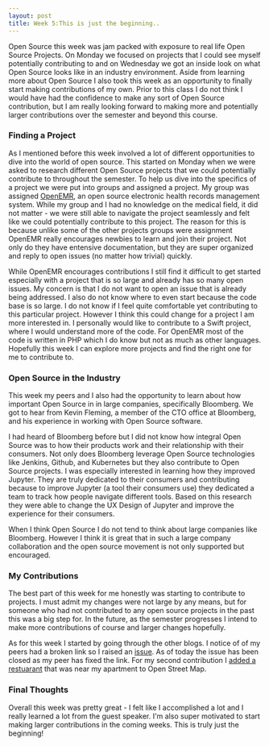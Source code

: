```yaml
---
layout: post
title: Week 5:This is just the beginning..
---
```


Open Source this week was jam packed with exposure to real life Open Source Projects. On Monday we focused on projects that I could see myself potentially contributing to and on Wednesday we got an inside look on what Open Source looks like in an industry environment. Aside from learning more about Open Source I also took this week as an opportunity to finally start making contributions of my own. Prior to this class I do not think I would have had the confidence to make any sort of Open Source contribution, but I am really looking forward to making more and potentially larger contributions over the semester and beyond this course. 

### Finding a Project
As I mentioned before this week involved a lot of different opportunities to dive into the world of open source. This started on Monday when we were asked to research different Open Source projects that we could potentially contribute to throughout the semester. To help us dive into the specifics of a project we were put into groups and assigned a project. My group was assigned [OpenEMR](https://www.open-emr.org/), an open source electronic health records management system. While my group and I had no knowledge on the medical field, it did not matter - we were still able to navigate the project seamlessly and felt like we could potentially contribute to this project. The reason for this is because unlike some of the other projects groups were assignment OpenEMR really encourages newbies to learn and join their project. Not only do they have entensive documentation, but they are super organized and reply to open issues (no matter how trivial) quickly. 

While OpenEMR encourages contributions I still find it difficult to get started especially with a project that is so large and already has so many open issues. My concern is that I do not want to open an issue that is already being addressed. I also do not know where to even start because the code base is so large. I do not know if I feel quite comfortable yet contributing to this particular project. However I think this could change for a project I am more interested in. I personally would like to contribute to a Swift project, where I would understand more of the code. For OpenEMR most of the code is written in PHP which I do know but not as much as other languages. Hopefully this week I can explore more projects and find the right one for me to contribute to. 


### Open Source in the Industry 
This week my peers and I also had the opportunity to learn about how important Open Source in in large companies, specifically Bloomberg. We got to hear from Kevin Fleming, a member of the CTO office at Bloomberg, and his experience in working with Open Source software. 

I had heard of Bloomberg before but I did not know how integral Open Source was to how their products work and their relationship with their consumers. Not only does Bloomberg leverage Open Source technologies like Jenkins, Github, and Kubernetes but they also contribute to Open Source projects. I was especially interested in learning how they improved Jupyter. They are truly dedicated to their consumers and contributing because to improve Jupyter (a tool their consumers use) they dedicated a team to track how people navigate different tools. Based on this research they were able to change the UX Design of Jupyter and improve the experience for their consumers. 

When I think Open Source I do not tend to think about large companies like Bloomberg. However I think it is great that in such a large company collaboration and the open source movement is not only supported but encouraged. 

### My Contributions
The best part of this week for me honestly was starting to contribute to projects. I must admit my changes were not large by any means, but for someone who had not contributed to any open source projects in the past this was a big step for. In the future, as the semester progresses I intend to make more contributions of course and larger changes hopefully. 

As for this week I started by going through the other blogs. I notice of of my peers had a broken link so I raised an [issue](https://github.com/nyu-ossd-s20/evading1998-weekly/issues/2). As of today the issue has been closed as my peer has fixed the link. For my second contribution I [added a restuarant](https://www.openstreetmap.org/changeset/81649733) that was near my apartment to Open Street Map. 


### Final Thoughts
Overall this week was pretty great - I felt like I accomplished a lot and I really learned a lot from the guest speaker. I'm also super motivated to start making larger contributions in the coming weeks. This is truly just the beginning!
